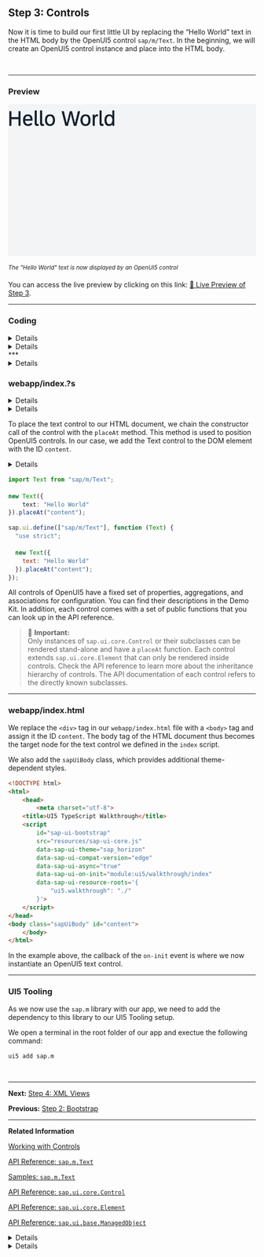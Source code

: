 ## Step 3: Controls

Now it is time to build our first little UI by replacing the “Hello World” text in the HTML body by the OpenUI5 control `sap/m/Text`. In the beginning, we will create an OpenUI5 control instance and place into the HTML body.

&nbsp;

***

### Preview

![](assets/loio30a42d381b9e4388bf7fdc0b941e5381_LowRes.png "The &quot;Hello World&quot; text is now displayed by a OpenUI5 control")

<sup>*The &quot;Hello World&quot; text is now displayed by an OpenUI5 control*</sup>


You can access the live preview by clicking on this link: [🔗 Live Preview of Step 3](https://sap-samples.github.io/ui5-typescript-walkthrough/build/03/index-cdn.html).

***
### Coding
<details class="ts-only">

You can download the solution for this step here: [📥 Download step 3](https://sap-samples.github.io/ui5-typescript-walkthrough/ui5-typescript-walkthrough-step-03.zip).

</details>

<details class="js-only">

You can download the solution for this step here: [📥 Download step 3](https://sap-samples.github.io/ui5-typescript-walkthrough/ui5-typescript-walkthrough-step-03-js.zip).

</details>
***

<details class="ts-only">

### UI5 Tooling

To get the type definitions for OpenUI5, we need to install them to our project. We open a terminal in the root folder of our app and exectue the following command:

```sh
npm install @types/openui5 --save-dev
```

***

</details>

### webapp/index.?s

<details class="ts-only">

We will replace the native script in our file with the OpenUI5 Text control displaying "Hello Word". 
For this, we will create a new instance of the Text control, setting its `text` property to "Hello World" by passing it as an object to the constructor.

</details>

<details class="js-only">

We will replace the native script in our file with the OpenUI5 Text control displaying "Hello Word". 
For this, we will first use OpenUI5's module definition `sap.ui.define` to create a module. To instantiate and render the Text control, we will define the `sap/m/Text` module as a dependency to this module. We will then create a new instance of the Text control and set its `text` property to "Hello World".

</details>

To place the text control to our HTML document, we chain the constructor call of the control with the `placeAt` method. This method is used to position OpenUI5 controls. In our case, we add the Text control to the DOM element with the ID `content`.

<details class="js-only">

> 📌 **Important:** <br>
> It is best practice to use of Anynchronous Module Loading (AMD) style for defining modules and their dependencies. This ensures better performance, proper dependency tracking between modules and helps avoid issues related to loading order.

</details>

```ts
import Text from "sap/m/Text";

new Text({
    text: "Hello World"
}).placeAt("content");
```

```js
sap.ui.define(["sap/m/Text"], function (Text) {
  "use strict";

  new Text({
    text: "Hello World"
  }).placeAt("content");
});
```

All controls of OpenUI5 have a fixed set of properties, aggregations, and associations for configuration. You can find their descriptions in the Demo Kit. In addition, each control comes with a set of public functions that you can look up in the API reference.

> 📌 **Important:** <br>
> Only instances of `sap.ui.core.Control` or their subclasses can be rendered stand-alone and have a `placeAt` function. Each control extends `sap.ui.core.Element` that can only be rendered inside controls. Check the API reference to learn more about the inheritance hierarchy of controls. The API documentation of each control refers to the directly known subclasses.

***

### webapp/index.html

We replace the `<div>` tag in our `webapp/index.html` file with a `<body>` tag and assign it the ID `content`. The body tag of the HTML document thus becomes the target node for the text control we defined in the `index` script.

We also add the `sapUiBody` class, which provides additional theme-dependent styles.

```html
<!DOCTYPE html>
<html>
    <head>
        <meta charset="utf-8">
	<title>UI5 TypeScript Walkthrough</title>
	<script
		id="sap-ui-bootstrap"
		src="resources/sap-ui-core.js"
		data-sap-ui-theme="sap_horizon"
		data-sap-ui-compat-version="edge"
		data-sap-ui-async="true"
		data-sap-ui-on-init="module:ui5/walkthrough/index"
		data-sap-ui-resource-roots='{
            "ui5.walkthrough": "./"
		}'>
	</script>
</head>
<body class="sapUiBody" id="content">
    </body>
</html>
```

In the example above, the callback of the `on-init` event is where we now instantiate an OpenUI5 text control. 

***


### UI5 Tooling

As we now use the `sap.m` library with our app, we need to add the dependency to this library to our UI5 Tooling setup. 

We open a terminal in the root folder of our app and exectue the following command:

```sh
ui5 add sap.m 
```

&nbsp;

***

**Next:** [Step 4: XML Views](../04/README.md "Putting all our UI into the index.html file will very soon result in a messy setup and there is quite a bit of work ahead of us. So let’s do a first modularization by putting the sap/m/Text control into a dedicated view.")

**Previous:** [Step 2: Bootstrap](../02/README.md "Before we can do something with OpenUI5, we need to load and initialize it. This process of loading and initializing OpenUI5 is called bootstrapping. Once this bootstrapping is finished, we simply display an alert.")

***

**Related Information** 

[Working with Controls](https://sdk.openui5.org/topic/91f0a22d6f4d1014b6dd926db0e91070.html "Controls are used to define the appearance and behavior of screen areas.")

[API Reference: `sap.m.Text`](https://sdk.openui5.orgapi/sap.m.Text)

[Samples: `sap.m.Text` ](https://sdk.openui5.orgentity/sap.m.Text)

[API Reference: `sap.ui.core.Control`](https://sdk.openui5.orgapi/sap.ui.core.Control)

[API Reference: `sap.ui.core.Element`](https://sdk.openui5.orgapi/sap.ui.core.Element)

[API Reference: `sap.ui.base.ManagedObject`](https://sdk.openui5.orgapi/sap.ui.base.ManagedObject)

<details class="ts-only">

[TypeScript definitions for OpenUI5](https://www.npmjs.com/package/@types/openui5)

</details>

<details class="js-only">

[Best Practices for Loading Modules](https://sdk.openui5.org/topic/00737d6c1b864dc3ab72ef56611491c4 "This section provides best practices for OpenUI5 module loading patterns.")

</details>
